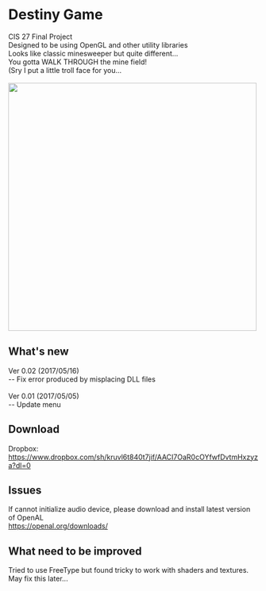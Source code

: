 # Destiny Game
CIS 27 Final Project</br>
Designed to be using OpenGL and other utility libraries</br>
Looks like classic minesweeper but quite different...</br>
You gotta WALK THROUGH the mine field!</br>
(Sry I put a little troll face for you...</br></br>
<img src="https://ccperalta-my.sharepoint.com/personal/10889537_cc_peralta_edu/_layouts/15/guestaccess.aspx?docid=1ced4ce86ae394380906411b962278f32&authkey=AbH65UZNrwl39E6TsX7ArCo" width="500" height="500"></img>

## What's new
Ver 0.02 (2017/05/16)</br>
-- Fix error produced by misplacing DLL files</br></br>
Ver 0.01 (2017/05/05)</br>
-- Update menu</br>
## Download
Dropbox:</br>
https://www.dropbox.com/sh/kruvl6t840t7jif/AACI7OaR0cOYfwfDvtmHxzyza?dl=0
## Issues
If cannot initialize audio device, please download and install latest version of OpenAL</br>
https://openal.org/downloads/
## What need to be improved
Tried to use FreeType but found tricky to work with shaders and textures.</br>
May fix this later...</br>
